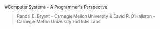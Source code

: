 #Computer Systems - A Programmer's Perspective
> Randal E. Bryant - Carnegie Mellon University & 
> David R. O’Hallaron -Carnegie Mellon University and Intel Labs
